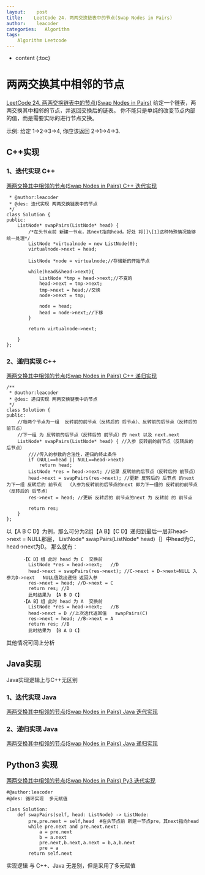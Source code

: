 ```yaml
---
layout:    post
title:    LeetCode 24. 两两交换链表中的节点(Swap Nodes in Pairs)
author:    leacoder
categories:   Algorithm 
tags:
    Algorithm Leetcode
---
```


* content
{:toc}


# 两两交换其中相邻的节点
[LeetCode 24. 两两交换链表中的节点(Swap Nodes in Pairs)](https://leetcode-cn.com/problems/swap-nodes-in-pairs/)
给定一个链表，两两交换其中相邻的节点，并返回交换后的链表。
你不能只是单纯的改变节点内部的值，而是需要实际的进行节点交换。

示例:
给定 1->2->3->4, 你应该返回 2->1->4->3.
## C++实现
### 1、迭代实现 C++
[两两交换其中相邻的节点(Swap Nodes in Pairs) C++ 迭代实现](https://github.com/CK-Li/LeetCode/blob/master/24.%20Swap%20Nodes%20in%20Pairs/SwapNodesinPairs_2.cpp)
```
 * @author:leacoder
 * @des: 迭代实现 两两交换链表中的节点
 */
class Solution {
public:
    ListNode* swapPairs(ListNode* head) {
        /*在头节点前 新建一节点，其next指向head。好处 将[]\[1]这种特殊情况能够统一处理*/
        ListNode *virtualnode = new ListNode(0);
        virtualnode->next = head;
        
        ListNode *node = virtualnode;//存储新的开始节点
        
        while(head&&head->next){
            ListNode *tmp = head->next;//不变的 
            head->next = tmp->next;
            tmp->next = head;//交换
            node->next = tmp;
            
            node = head;
            head = node->next;//下移
        }
        
        return virtualnode->next;
            
    }
};
```
### 2、递归实现 C++
[两两交换其中相邻的节点(Swap Nodes in Pairs) C++ 递归实现](https://github.com/CK-Li/LeetCode/blob/master/24.%20Swap%20Nodes%20in%20Pairs/SwapNodesinPairs.cpp)
```
/**
 * @author:leacoder
 * @des: 递归实现 两两交换链表中的节点
 */
class Solution {
public:
    //每两个节点为一组  反转前的前节点（反转后的 后节点）、反转前的后节点（反转后的 前节点）
    //下一组 为 反转前的后节点（反转后的 前节点）的 next 以及 next.next
    ListNode* swapPairs(ListNode* head) { //入参 反转前的前节点（反转后的 后节点）
        ////传入的参数的合法性，递归的终止条件
        if (NULL==head || NULL==head->next) 
            return head; 
        ListNode *res = head->next; //记录 反转前的后节点（反转后的 前节点）
        head->next = swapPairs(res->next); //更新 反转后的 后节点 的next  为下一组 反转后的 前节点  （入参为反转前的后节点的next 即为下一组的 反转前的前节点（反转后的 后节点）
        res->next = head; //更新 反转后的 前节点的next 为 反转前 的 前节点
        
        return res;
    }
};
```
以【A B C D】为例，那么可分为2组【A B】【C D】递归到最后一层非head->next = NULL那层， ListNode* swapPairs(ListNode* head)｛｝中head为C，head->next为D。
那么就有：
```
      ·【C D】组 此时 head 为 C  交换前
        ListNode *res = head->next;   //D
        head->next = swapPairs(res->next); //C->next = D->next=NULL 入参为D->next   NULL值跳出递归 返回入参 
        res->next = head; //D->next = C
        return res; //D
        此时结果为 【A B D C】
      ·【A B】组 此时 head 为 A  交换前
        ListNode *res = head->next;   //B
        head->next = D //上次迭代返回值   swapPairs(C)
        res->next = head; //B->next = A
        return res; //B
        此时结果为 【B A D C】
```
其他情况可同上分析
## Java实现
Java实现逻辑上与C++无区别
### 1、迭代实现 Java
[两两交换其中相邻的节点(Swap Nodes in Pairs) Java 迭代实现](https://github.com/CK-Li/LeetCode/blob/master/24.%20Swap%20Nodes%20in%20Pairs/SwapNodesinPairs_2.java)
### 2、递归实现 Java

[两两交换其中相邻的节点(Swap Nodes in Pairs) Java 递归实现]((https://github.com/CK-Li/LeetCode/blob/master/24.%20Swap%20Nodes%20in%20Pairs/SwapNodesinPairs.java)
)
## Python3 实现
[两两交换其中相邻的节点(Swap Nodes in Pairs) Py3 迭代实现](https://github.com/CK-Li/LeetCode/blob/master/24.%20Swap%20Nodes%20in%20Pairs/SwapNodesinPairs.py)
```
#@author:leacoder
#@des: 循环实现  多元赋值

class Solution:
    def swapPairs(self, head: ListNode) -> ListNode:
        pre,pre.next = self,head  #在头节点前 新建一节点pre，其next指向head
        while pre.next and pre.next.next:
            a = pre.next
            b = a.next
            pre.next,b.next,a.next = b,a,b.next
            pre = a
        return self.next
```
实现逻辑 与 C++、Java 无差别，但是采用了多元赋值
